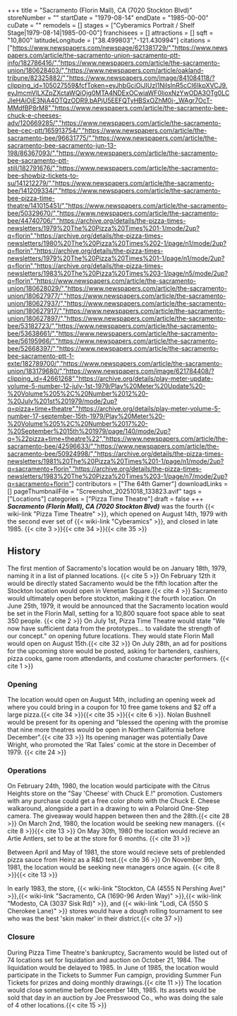 +++
title = "Sacramento (Florin Mall), CA (7020 Stockton Blvd)"
storeNumber = ""
startDate = "1979-08-14"
endDate = "1985-00-00"
cuDate = ""
remodels = []
stages = ["Cyberamics Portrait / Shelf Stage|1979-08-14|1985-00-00"]
franchisees = []
attractions = []
sqft = "10,800"
latitudeLongitude = ["38.499803","-121.430994"]
citations = ["https://www.newspapers.com/newspage/621381729/","https://www.newspapers.com/article/the-sacramento-union-sacramento-ptt-info/182786416/","https://www.newspapers.com/article/the-sacramento-union/180628403/","https://www.newspapers.com/article/oakland-tribune/82325882/","https://www.newspapers.com/image/841084118/?clipping_id=105027559&fcfToken=eyJhbGciOiJIUzI1NiIsInR5cCI6IkpXVCJ9.eyJmcmVlLXZpZXctaWQiOjg0MTA4NDExOCwiaWF0IjoxNzYwODA3OTg0LCJleHAiOjE3NjA4OTQzODR9.bAPjU5EEFQTyHBSxOZhM0j-_WAgr7OcT-MMdfBP8rM8","https://www.newspapers.com/article/the-sacramento-bee-chuck-e-cheeses-adv/120669285/","https://www.newspapers.com/article/the-sacramento-bee-cec-ptt/165913754/","https://www.newspapers.com/article/the-sacramento-bee/96631775/","https://www.newspapers.com/article/the-sacramento-bee-sacramento-jun-13-198/86367093/","https://www.newspapers.com/article/the-sacramento-bee-sacramento-ptt-still/182791676/","https://www.newspapers.com/article/the-sacramento-bee-showbiz-tickets-to-su/141212279/","https://www.newspapers.com/article/the-sacramento-bee/141209334/","https://www.newspapers.com/article/the-sacramento-bee-pizza-time-theatre/141015451/","https://www.newspapers.com/article/the-sacramento-bee/50329670/","https://www.newspapers.com/article/the-sacramento-bee/44740706/","https://archive.org/details/the-pizza-times-newsletters/1979%20The%20Pizza%20Times%201-1/mode/2up?q=florin","https://archive.org/details/the-pizza-times-newsletters/1980%20The%20Pizza%20Times%202-1/page/n1/mode/2up?q=florin","https://archive.org/details/the-pizza-times-newsletters/1979%20The%20Pizza%20Times%201-1/page/n1/mode/2up?q=florin","https://archive.org/details/the-pizza-times-newsletters/1983%20The%20Pizza%20Times%203-1/page/n5/mode/2up?q=florin","https://www.newspapers.com/article/the-sacramento-union/180628029/","https://www.newspapers.com/article/the-sacramento-union/180627977/","https://www.newspapers.com/article/the-sacramento-union/180627937/","https://www.newspapers.com/article/the-sacramento-union/180627917/","https://www.newspapers.com/article/the-sacramento-union/180627897/","https://www.newspapers.com/article/the-sacramento-bee/53182723/","https://www.newspapers.com/article/the-sacramento-bee/53638661/","https://www.newspapers.com/article/the-sacramento-bee/56195966/","https://www.newspapers.com/article/the-sacramento-bee/52668397/","https://www.newspapers.com/article/the-sacramento-bee-sacramento-ptt-1-exte/182789700/","https://www.newspapers.com/article/the-sacramento-union/183179680/","https://www.newspapers.com/image/621784408/?clipping_id=42661268","https://archive.org/details/play-meter-update-volume-5-number-12-july-1st-1979/Play%20Meter%20Update%20-%20Volume%205%2C%20Number%2012%20-%20July%201st%201979/mode/2up?q=pizza+time+theatre","https://archive.org/details/play-meter-volume-5-number-17-september-15th-1979/Play%20Meter%20-%20Volume%205%2C%20Number%2017%20-%20September%2015th%201979/page/140/mode/2up?q=%22pizza+time+theatre%22","https://www.newspapers.com/article/the-sacramento-bee/42596633/","https://www.newspapers.com/article/the-sacramento-bee/50924998/","https://archive.org/details/the-pizza-times-newsletters/1981%20The%20Pizza%20Times%201-1/page/n1/mode/2up?q=sacramento+florin","https://archive.org/details/the-pizza-times-newsletters/1983%20The%20Pizza%20Times%203-1/page/n7/mode/2up?q=sacramento+florin"]
contributors = ["The 64th Gamer"]
downloadLinks = []
pageThumbnailFile = "Screenshot_20251018_133823.avif"
tags = ["Locations"]
categories = ["Pizza Time Theatre"]
draft = false
+++
***Sacramento (Florin Mall), CA (7020 Stockton Blvd)*** was the fourth {{< wiki-link "Pizza Time Theatre" >}}, which opened on August 14th, 1979 with the second ever set of {{< wiki-link "Cyberamics" >}}, and closed in late 1985. {{< cite 3 >}}{{< cite 34 >}}{{< cite 35 >}}


## History

The first mention of Sacramento's location would be on January 18th, 1979, naming it in a list of planned locations. {{< cite 5 >}} On February 12th it would be directly stated Sacramento would be the fifth location after the Stockton location would open in Venetian Square.{{< cite 4 >}} Sacramento would ultimately open before stockton, making it the fourth location. On June 25th, 1979, it would be announced that the Sacramento location would be set in the Florin Mall, setting for a 10,800 square foot space able to seat 350 people. {{< cite 2 >}} On July 1st, Pizza Time Theatre would state "We now have sufficient data from the prototypes... to validate the strength of our concept." on opening future locations. They would state Florin Mall would open on August 15th.{{< cite 32 >}} On July 28th, an ad for positions for the upcoming store would be posted, asking for bartenders, cashiers, pizza cooks, game room attendants, and costume character performers. {{< cite 1 >}}

### Opening

The location would open on August 14th, including an opening week ad where you could bring in a coupon for 10 free game tokens and $2 off a large pizza.{{< cite 34 >}}{{< cite 35 >}}{{< cite 6 >}}. Nolan Bushnell would be present for its opening and "blessed the opening with the promise that nine more theatres would be open in Northern California before December".{{< cite 33 >}} Its opening manager was potentially Dave Wright, who promoted the 'Rat Tales' comic at the store in December of 1979. {{< cite 24 >}} 

### Operations
On February 24th, 1980, the location would participate with the Citrus Heights store on the "Say 'Cheese' with Chuck E.!" promotion. Customers with any purchase could get a free color photo with the Chuck E. Cheese walkaround, alongside a part in a drawing to win a Polaroid One-Step camera. The giveaway would happen between then and the 28th.{{< cite 28 >}} On March 2nd, 1980, the location would be seeking new managers. {{< cite 8 >}}{{< cite 13 >}} On May 30th, 1980 the location would recieve an Artie Antlers, set to be at the store for 6 months. {{< cite 31 >}}

Between April and May of 1981, the store would recieve sets of preblended pizza sauce from Heinz as a R&D test.{{< cite 36 >}} On November 9th, 1981, the location would be seeking new managers once again. {{< cite 8 >}}{{< cite 13 >}}

In early 1983, the store, {{< wiki-link "Stockton, CA (4555 N Pershing Ave)" >}},{{< wiki-link "Sacramento, CA (1690-96 Arden Way)" >}},{{< wiki-link "Modesto, CA (3037 Sisk Rd)" >}}, and {{< wiki-link "Lodi, CA (550 S Cherokee Lane)" >}} stores would have a dough rolling tournament to see who was the best 'skin maker' in their district.{{< cite 37 >}}

### Closure
During Pizza Time Theatre's bankruptcy, Sacramento would be listed out of 74 locations set for liquidation and auction on October 21, 1984. The liquidation would be delayed to 1985. In June of 1985, the location would participate in the Tickets to Summer Fun campign, providing Summer Fun Tickets for prizes and doing monthly drawings.{{< cite 11 >}} The location would close sometime before December 14th, 1985. Its assets would be sold that day in an auction by Joe Presswood Co., who was doing the sale of 4 other locations.{{< cite 15 >}}